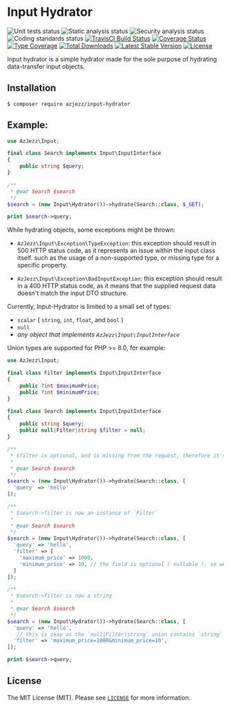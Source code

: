 # Input Hydrator

![Unit tests status](https://github.com/azjezz/input-hydrator/workflows/unit%20tests/badge.svg?branch=develop)
![Static analysis status](https://github.com/azjezz/input-hydrator/workflows/static%20analysis/badge.svg?branch=develop)
![Security analysis status](https://github.com/azjezz/input-hydrator/workflows/security%20analysis/badge.svg?branch=develop)
![Coding standards status](https://github.com/azjezz/input-hydrator/workflows/coding%20standards/badge.svg?branch=develop)
[![TravisCI Build Status](https://travis-ci.com/azjezz/input-hydrator.svg?branch=develop)](https://travis-ci.com/azjezz/input-hydrator)
[![Coverage Status](https://coveralls.io/repos/github/azjezz/input-hydrator/badge.svg?branch=develop)](https://coveralls.io/github/azjezz/input-hydrator?branch=develop)
[![Type Coverage](https://shepherd.dev/github/azjezz/input-hydrator/coverage.svg)](https://shepherd.dev/github/azjezz/input-hydrator)
[![Total Downloads](https://poser.pugx.org/azjezz/input-hydrator/d/total.svg)](https://packagist.org/packages/azjezz/input-hydrator)
[![Latest Stable Version](https://poser.pugx.org/azjezz/input-hydrator/v/stable.svg)](https://packagist.org/packages/azjezz/input-hydrator)
[![License](https://poser.pugx.org/azjezz/input-hydrator/license.svg)](https://packagist.org/packages/azjezz/input-hydrator)

Input hydrator is a simple hydrator made for the sole purpose of hydrating data-transfer input objects.


## Installation

```console
$ composer require azjezz/input-hydrator
```

## Example:

```php
use AzJezz\Input;

final class Search implements Input\InputInterface
{
    public string $query;
}

/**
 * @var Search $search
 */
$search = (new Input\Hydrator())->hydrate(Search::class, $_GET);

print $search->query;
```

While hydrating objects, some exceptions might be thrown:
  - `AzJezz\Input\Exception\TypeException`: this exception should result in 500 HTTP status code,
    as it represents an issue within the input class itself. such as the usage of a non-supported type,
    or missing type for a specific property.

  - `AzJezz\Input\Exception\BadInputException`: this exception should result in a 400 HTTP status code,
    as it means that the supplied request data doesn't match the input DTO structure.
    
Currently, Input-Hydrator is limited to a small set of types:
  - `scalar` ( `string`, `int`, `float`, and `bool` )
  - `null`
  - *any object that implements `AzJezz\Input\InputInterface`*

Union types are supported for PHP >= 8.0, for example:

```php
use AzJezz\Input;

final class Filter implements Input\InputInterface
{
    public ?int $maximumPrice;
    public ?int $minimumPrice;
}

final class Search implements Input\InputInterface
{
    public string $query;
    public null|Filter|string $filter = null;
}

/**
 * $filter is optional, and is missing from the request, therefore it's gonna contain the default value.
 *
 * @var Search $search
 */
$search = (new Input\Hydrator())->hydrate(Search::class, [
  'query' => 'hello'
]);

/**
 * $search->filter is now an instance of `Filter`
 *
 * @var Search $search
 */
$search = (new Input\Hydrator())->hydrate(Search::class, [
  'query' => 'hello',
  'filter' => [
    'maximum_price' => 1000,
    'minimum_price' => 10, // the field is optional ( nullable ), so we can remove this line.
  ]
]);

/**
 * $search->filter is now a string
 *
 * @var Search $search
 */
$search = (new Input\Hydrator())->hydrate(Search::class, [
  'query' => 'hello',
   // this is okay as the `null|Filter|string` union contains `string`
  'filter' => 'maximum_price=1000&minimum_price=10',
]);

print $search->query;
```

## License

The MIT License (MIT). Please see [`LICENSE`](./LICENSE) for more information.